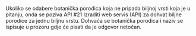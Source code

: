 Ukoliko se odabere botanička porodica koja ne pripada biljnoj vrsti koja je u pitanju,
onda se poziva API #21 Izraditi web servis (API) za dohvat biljne porodice za jednu biljnu vrstu.
Dohvaća se botanička porodica i naziv se ispisuje u prozoru gdje će pisati da je odgovor netočan.
